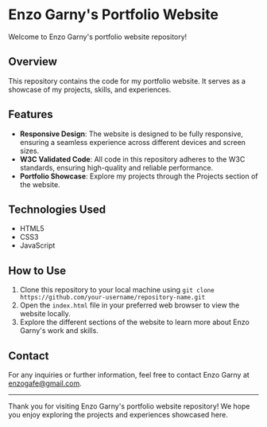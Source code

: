 # Enzo Garny's Portfolio Website

Welcome to Enzo Garny's portfolio website repository!

## Overview

This repository contains the code for my portfolio website. It serves as a showcase of my projects, skills, and experiences.

## Features

- **Responsive Design**: The website is designed to be fully responsive, ensuring a seamless experience across different devices and screen sizes.
- **W3C Validated Code**: All code in this repository adheres to the W3C standards, ensuring high-quality and reliable performance.
- **Portfolio Showcase**: Explore my projects through the Projects section of the website.

## Technologies Used

- HTML5
- CSS3
- JavaScript

## How to Use

1. Clone this repository to your local machine using `git clone https://github.com/your-username/repository-name.git`
2. Open the `index.html` file in your preferred web browser to view the website locally.
3. Explore the different sections of the website to learn more about Enzo Garny's work and skills.


## Contact

For any inquiries or further information, feel free to contact Enzo Garny at enzogafe@gmail.com.

---

Thank you for visiting Enzo Garny's portfolio website repository! We hope you enjoy exploring the projects and experiences showcased here.

